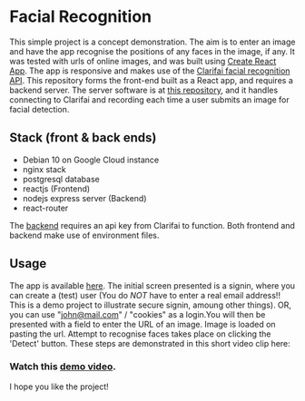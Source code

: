# Facial Recognition
This simple project is a concept demonstration. The aim is to enter an image and have the app recognise the positions of any faces in the image, if any. It was tested with urls of online images, and was built using [Create React App](https://github.com/facebook/create-react-app). The app is responsive and makes use of the [Clarifai facial recognition API](https://www.clarifai.com/). This repository forms the front-end built as a React app, and requires a backend server. The server software is at [this repository](https://github.com/DevDaveJ/facerecog-svr), and it handles connecting to Clarifai and recording each time a user submits an image for facial detection. 

## Stack (front & back ends)
* Debian 10 on Google Cloud instance
* nginx stack
* postgresql database 
* reactjs (Frontend)
* nodejs express server (Backend)
* react-router

The [backend](https://github.com/DevDaveJ/facerecog-svr) requires an api key from Clarifai to function. Both frontend and backend make use of environment files.

## Usage
The app is available [here](https://face.stonetech.io). The initial screen presented is a signin, where you can create a (test) user (You do *NOT* have to enter a real email address!! This is a demo project to illustrate secure signin, amoung other things). OR, you can use "john@mail.com" / "cookies" as a login.You will then be presented with a field to enter the URL of an image. Image is loaded on pasting the url. Attempt to recognise faces takes place on clicking the 'Detect' button.
These steps are demonstrated in this short video clip here:
### Watch this [demo video](https://share.getcloudapp.com/nOu5xqOp). 

I hope you like the project!
